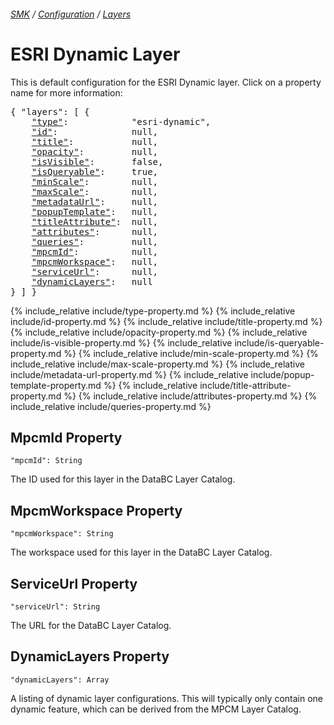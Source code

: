 ###### [SMK](../..) / [Configuration](..) / [Layers](.)

# ESRI Dynamic Layer

This is default configuration for the ESRI Dynamic layer.
Click on a property name for more information:
<pre>
{ "layers": [ {
    <a href="#type-property"            >"type"</a>:            "esri-dynamic",
    <a href="#id-property"              >"id"</a>:              null,
    <a href="#title-property"           >"title"</a>:           null,
    <a href="#opacity-property"         >"opacity"</a>:         null,
    <a href="#isvisible-property"       >"isVisible"</a>:       false,
    <a href="#isqueryable-property"     >"isQueryable"</a>:     true,
    <a href="#minscale-property"        >"minScale"</a>:        null,
    <a href="#maxscale-property"        >"maxScale"</a>:        null,
    <a href="#metadataurl-property"     >"metadataUrl"</a>:     null,
    <a href="#popuptemplate-property"   >"popupTemplate"</a>:   null,
    <a href="#titleattribute-property"  >"titleAttribute"</a>:  null,
    <a href="#attributes-property"      >"attributes"</a>:      null,
    <a href="#queries-property"         >"queries"</a>:         null,
    <a href="#mpcmid-property"          >"mpcmId"</a>:          null,
    <a href="#mpcmworkspace-property"   >"mpcmWorkspace"</a>:   null,
    <a href="#serviceurl-property"      >"serviceUrl"</a>:      null,
    <a href="#dynamiclayers-property"   >"dynamicLayers"</a>:   null
} ] }
</pre>

{% include_relative include/type-property.md %}
{% include_relative include/id-property.md %}
{% include_relative include/title-property.md %}
{% include_relative include/opacity-property.md %}
{% include_relative include/is-visible-property.md %}
{% include_relative include/is-queryable-property.md %}
{% include_relative include/min-scale-property.md %}
{% include_relative include/max-scale-property.md %}
{% include_relative include/metadata-url-property.md %}
{% include_relative include/popup-template-property.md %}
{% include_relative include/title-attribute-property.md %}
{% include_relative include/attributes-property.md %}
{% include_relative include/queries-property.md %}

## MpcmId Property
`"mpcmId": String`

The ID used for this layer in the DataBC Layer Catalog.


## MpcmWorkspace Property
`"mpcmWorkspace": String`

The workspace used for this layer in the DataBC Layer Catalog.


## ServiceUrl Property
`"serviceUrl": String`

The URL for the DataBC Layer Catalog.


## DynamicLayers Property
`"dynamicLayers": Array`

A listing of dynamic layer configurations.
This will typically only contain one dynamic feature, which can be derived from the MPCM Layer Catalog.




